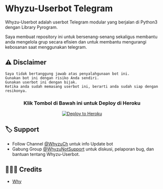 # Whyzu-Userbot Telegram

Whyzu-Userbot adalah userbot Telegram modular yang berjalan di Python3 dengan Library Pyrogram.

Saya membuat repository ini untuk bersenang-senang sekaligus membantu anda mengelola grup secara efisien dan untuk membantu mengurangi kebosanan saat menggunakan telegram.

## ⚠️ Disclaimer

```
Saya tidak bertanggung jawab atas penyalahgunaan bot ini.
Gunakan bot ini dengan risiko Anda sendiri.
Gunakan userbot ini dengan bijak.
Ketika anda sudah memasang userbot ini, berarti anda sudah siap dengan resikonya.
```

<h3 align="center">Klik Tombol di Bawah ini untuk Deploy di Heroku</h3>
<p align="center"><a href="https://dashboard.heroku.com/new?template=https://github.com/itsmewhy/Whyzu-Userbot"><img src="https://www.herokucdn.com/deploy/button.png" alt="Deploy to Heroku" target="_blank"/></a></p>

## 🏷 Support

- Follow Channel [@WhyzuCh](https://t.me/WhyzuCH) untuk info Update bot 
- Gabung Group [@WhyzuNotSupport](https://t.me/WhyzuNotSupport) untuk diskusi, pelaporan bug, dan bantuan tentang Whyzu-Userbot.

## 👨🏻‍💻 Credits
-  [Why](https://github.com/itsmewhy)